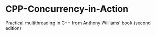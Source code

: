 # CPP-Concurrency-in-Action
Practical multithreading in C++ from Anthony Williams' book (second edition)
